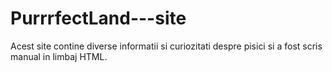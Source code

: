 # PurrrfectLand---site

Acest site contine diverse informatii si curiozitati despre pisici si a fost scris manual in limbaj HTML.
